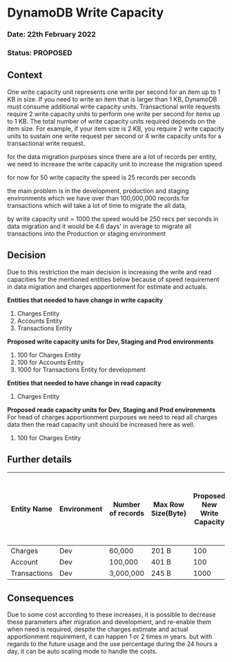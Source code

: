 # DynamoDB Write Capacity

### **Date:** 22th February 2022

### **Status:** PROPOSED

## **Context**

One write capacity unit represents one write per second for an item up to 1 KB in size. If you need to write an item that is larger than 1 KB, DynamoDB must consume additional write capacity units. Transactional write requests require 2 write capacity units to perform one write per second for items up to 1 KB. The total number of write capacity units required depends on the item size. For example, if your item size is 2 KB, you require 2 write capacity units to sustain one write request per second or 4 write capacity units for a transactional write request.


for the data migration purposes since there are a lot of records per entity, we need to increase the write capacity unit to increase the migration speed

for now for 50 write capacity the speed is 25 records per seconds

the main problem is in the development, production and staging environments which we have over than 100,000,000 records for transactions which will take a lot of time to migrate the all data,

by write capacity unit = 1000 the speed would be 250 recs per seconds in data migration and it would be 4.6 days' in average to migrate all transactions into the Production or staging environment

## **Decision**

Due to this restriction the main decision is increasing the write and read capacities for the mentioned entities below because of speed requirement in data migration and charges apportionment for estimate and actuals.

**Entities that needed to have change in write capacity**

1. Charges Entity
2. Accounts Entity
3. Transactions Entity

**Proposed write capacity units for Dev, Staging and Prod environments**

1. 100 for Charges Entity
2. 100 for Accounts Entity
3. 1000 for Transactions Entity for development

**Entities that needed to have change in read capacity**

1. Charges Entity

**Proposed reade capacity units for Dev, Staging and Prod environments**
For head of charges apportionment purposes we need to read all charges data then the read capacity unit should be increased here as well.

1. 100 for Charges Entity

## **Further details**

| Entity Name | Environment | Number of records | Max Row Size(Byte) | Proposed New Write Capacity | Proposed New Read Capacity | Number or records/second after the change | Estimated Time to move all the records from IFS -> FFS | The required AWS package size for each proposed change |
|------|------|------|------|------|------|------|------------------|-------------|
| Charges | Dev | 60,000 | 201 B | 100 | 100 | 100/Sec | 10m | ? |
| Account | Dev | 100,000 | 401 B | 100 | 10 | 100/Sec | 10m | ? |
| Transactions | Dev | 3,000,000 | 245 B | 1000 | 10 | 1000/Sec | 50m | ? |

## **Consequences**
Due to some cost according to these increases, it is possible to decrease these parameters after migration and development, and re-enable them when need is required, despite the charges estimate and actual apportionment requirement, it can happen 1 or 2 times in years.
but with regards to the future usage and the use percentage during the 24 hours a day, it can be auto scaling mode to handle the costs.